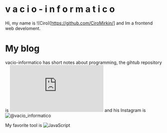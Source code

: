 # v a c i o - i n f o r m a t i c o

Hi, my name is !(Ciro)[https://github.com/CiroMirkin/] and Im a frontend web develoment.

# My blog

vacio-informatico has short notes about programming, the gihtub repository is ![vacio-informatico.md](https://github.com/vacio-informatico/vacio-informatico.md) and his Instagram is ![@vacio_informatico](https://www.instagram.com/vacio_informatico/)

My favorite tool is []()<img alt="JavaScript" src="https://img.shields.io/badge/javascript-%23323330.svg?&style=for-the-badge&logo=javascript&logoColor=%23F7DF1E"/>

